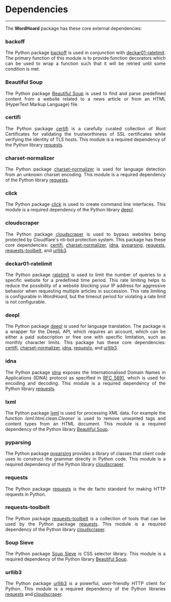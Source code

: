 <h1><strong>Dependencies</strong></h1>

---

<p align="justify">
	The <strong>WordHoard</strong> package has these core external dependencies:
</p>


<h3>backoff</h3>
<p align="justify">
The Python package <a href="https://github.com/litl/backoff" target="_blank">backoff</a> is used in conjunction with <a href="https://github.com/deckar01/ratelimit" target="_blank">deckar01-ratelimit</a>. The primary function of this module is to provide function decorators which can be used to wrap a function such that it will be retried until some condition is met.
</p>


<h3>Beautiful Soup</h3>
<p align="justify">
The Python package <a href="https://beautiful-soup-4.readthedocs.io/en/latest" target="_blank">Beautiful Soup</a> is used to find and parse predefined content from a website related to a news article or from an HTML (HyperText Markup Language) file.
</p>


<h3>certifi</h3>
<p align="justify">
The Python package <a href="https://certifiio.readthedocs.io/en/latest" target="_blank">certifi</a> is a carefully curated collection of Root Certificates for validating the trustworthiness of SSL certificates while verifying the identity of TLS hosts. This module is a required dependency of the Python library 
<a href="https://docs.python-requests.org/en/latest" target="_blank">requests</a>. 
</p>


<h3>charset-normalizer</h3>
<p align="justify">
The Python package <a href="https://github.com/ousret/charset_normalizer" target="_blank">charset-normalizer</a> is used for language detection from an unknown charset encoding. This module is a required dependency of the Python library <a href="https://docs.python-requests.org/en/latest" target="_blank">requests</a>. 
</p>


<h3>click</h3>
<p align="justify">
The Python package <a href="https://palletsprojects.com/p/click/" target="_blank">click</a> is used to create command line interfaces.  This module is a required dependency of the Python library <a href="https://github.com/DeepLcom/deepl-python" target="_blank">deepl</a>. 
</p>


<h3>cloudscraper</h3>
<p align="justify">
The Python package <a href="https://github.com/venomous/cloudscraper" target="_blank">cloudscraper</a> is used to bypass websites being protected by Cloudflare's nti-bot protection system. This package has these core dependencies: <a href="https://certifiio.readthedocs.io/en/latest" target="_blank">certifi</a>, <a href="https://github.com/ousret/charset_normalizer" target="_blank">charset-normalizer</a>, <a href="https://github.com/kjd/idna" target="_blank">idna</a>, <a href="https://github.com/pyparsing/pyparsing/" target="_blank">pyparsing</a>, <a href="https://docs.python-requests.org/en/latest" target="_blank">requests</a>, <a href="https://toolbelt.readthedocs.io/en/latest/" target="_blank">requests-toolbelt</a>, and <a href="https://github.com/urllib3/urllib3" target="_blank">urllib3</a>.
</p>


<h3>deckar01-ratelimit</h3>
<p align="justify">
The Python package <a href="https://github.com/deckar01/ratelimit" target="_blank">ratelimit</a> is used to limit the number of queries to a specific website for a predefined time period.  This rate limiting helps to reduce the possibility of a website blocking your IP address for aggressive behavior when requesting multiple articles in succession.  This rate limiting is configurable in <i>WordHoard</i>, but the timeout period for violating a rate limit is not configurable.  
</p>


<h3>deepl</h3>
<p align="justify">
The Python package <a href="https://github.com/DeepLcom/deepl-python" target="_blank">deepl</a> is used for language translation.  The package is a wrapper for the DeepL API, which requires an account, which can be either a paid subscription or free one with specific limitation, such as monthly character limits. This package has these core dependencies: <a href="https://certifiio.readthedocs.io/en/latest" target="_blank">certifi</a>, <a href="https://github.com/ousret/charset_normalizer" target="_blank">charset-normalizer</a>, <a href="https://github.com/kjd/idna" target="_blank">idna</a>, <a href="https://docs.python-requests.org/en/latest" target="_blank">requests</a>, and <a href="https://github.com/urllib3/urllib3" target="_blank">urllib3</a>.
</p>


<h3>idna</h3>
<p align="justify">
The Python package <a href="https://github.com/kjd/idna" target="_blank">idna</a> exposes the Internationalised Domain Names in Applications (IDNA) protocol as specified in <a href="https://datatracker.ietf.org/doc/html/rfc5891" target="_blank">RFC 5891</a>, which is used for encoding and decoding. This module is a required dependency of the Python library <a href="https://docs.python-requests.org/en/latest" target="_blank">requests</a>. 
</p>


<h3>lxml</h3>
<p align="justify">
The Python package <a href="https://lxml.de" target="_blank">lxml</a> is used for processing XML data. For example the function <i>lxml.html.clean.Cleaner</i> is used to remove unwanted tags and content types from an HTML document. This module is a required dependency of the Python library <a href="https://beautiful-soup-4.readthedocs.io/en/latest" target="_blank">Beautiful Soup</a>. 
</p>

<h3>pyparsing</h3>
<p align="justify">
The Python package <a href="https://github.com/pyparsing/pyparsing/" target="_blank">pyparsing</a> provides a library of classes that client code uses to construct the grammar directly in Python code.  This module is a required dependency of the Python library <a href="https://github.com/venomous/cloudscraper" target="_blank">cloudscraper</a>.
</p>


<h3>requests</h3>
<p align="justify">
The Python package <a href="https://docs.python-requests.org/en/latest" target="_blank">requests</a> is the de facto standard for making HTTP requests in Python. 
</p>


<h3>requests-toolbelt</h3>
<p align="justify">
The Python package <a href="https://toolbelt.readthedocs.io/en/latest/" target="_blank">requests-toolbelt</a> is a collection of tools that can be used by the Python package <a href="https://docs.python-requests.org/en/latest" target="_blank">requests</a>. This module is a required dependency of the Python library <a href="https://github.com/venomous/cloudscraper" target="_blank">cloudscraper</a>.
</p>


<h3>Soup Sieve</h3>
<p align="justify">
The Python package <a href="https://github.com/facelessuser/soupsieve" target="_blank">Soup Sieve</a> is CSS selector library. This module is a required dependency of the Python library <a href="https://beautiful-soup-4.readthedocs.io/en/latest" target="_blank">Beautiful Soup</a>. 
</p>


<h3>urllib3</h3>
<p align="justify">
The Python package <a href="https://github.com/urllib3/urllib3" target="_blank">urllib3</a> is a powerful, user-friendly HTTP client for Python. This module is a required dependency of the Python libraries <a href="https://docs.python-requests.org/en/latest" target="_blank">requests</a> and <a href="https://github.com/venomous/cloudscraper" target="_blank">cloudscraper</a>.
</p>




